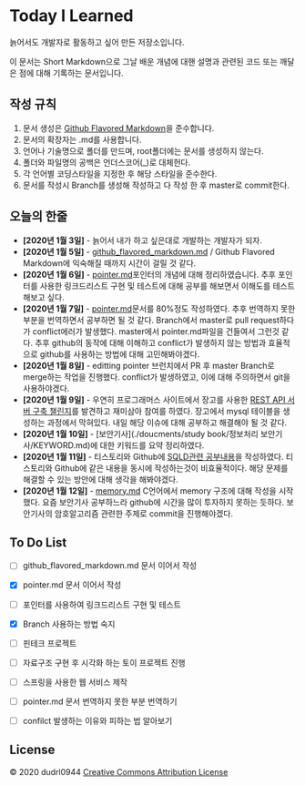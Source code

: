# Today I Learned

늙어서도 개발자로 활동하고 싶어 만든 저장소입니다. 

이 문서는 Short Markdown으로 그날 배운 개념에 대핸 설명과 관련된 코드 또는 깨달은 점에 대해 기록하는 문서입니다.



## 작성 규칙
1. 문서 생성은 [Github Flavored Markdown](https://help.github.com/en/github/writing-on-github)을 준수합니다.
2. 문서의 확장자는 .md를 사용합니다.
3. 언어나 기술명으로 폴더를 만드며, root폴더에는 문서를 생성하지 않는다.
4. 폴더와 파일명의 공백은 언더스코어(_)로 대체헌다.
5. 각 언어별 코딩스타일을 지정한 후 해당 스타일을 준수한다.
6. 문서를 작성시 Branch를 생성해 작성하고 다 작성 한 후 master로 commit한다.


## 오늘의 한줄
* **[2020년 1월 3일]** - 늙어서 내가 하고 싶은대로 개발하는 개발자가 되자. 
* **[2020년 1월 5일]** - [github_flavored_markdown.md](./documents/markdown/github_flavored_markdown.md) / Github Flavored Markdown에 익숙해질 때까지 시간이 걸릴 것 같다.
* **[2020년 1월 6일]** - [pointer.md](./documents/c/pointer.md)포인터의 개념에 대해 정리하였습니다. 추후 포인터를 사용한 링크드리스트 구현 및 테스트에 대해 공부를 해보면서 이해도를 테스트 해보고 싶다.
* **[2020년 1월 7일]** - [pointer.md](./documents/c/pointer.md)문서를 80%정도 작성하였다. 추후 번역하지 못한 부분을 번역하면서 공부하면 될 것 같다. Branch에서 master로 pull request하다가 conflict에러가 발생했다. master에서 pointer.md파일을 건들여서 그런것 같다. 추후 github의 동작에 대해 이해하고 conflict가 발생하지 않는 방법과 효율적으로 github를 사용하는 방법에 대해 고민해봐야겠다.
* **[2020년 1월 8일]**  -  editting pointer 브런치에서 PR 후  master Branch로 merge하는 작업을 진행했다. conflict가 발생하였고, 이에 대해 주의하면서 git을 사용하야겠다.
*  **[2020년 1월 9일]** - 우연히 프로그래머스 사이트에서 장고를 사용한 [REST API 서버 구축 챌린지](https://programmers.co.kr/assignments/12141/challenges/208)를 발견하고 재미삼아 참여를 하였다. 장고에서 mysql 테이블을 생성하는 과정에서 막혀있다. 내일 해당 이슈에 대해 공부하고 해결해야 될 것 같다.
*  **[2020년 1월 10일]** - [보안기사](./doucments/study book/정보처리 보안기사/KEYWORD.md)에 대한 키워드를 요약 정리하였다.
*  **[2020년 1월 11일]** - 티스토리와 Github에 [SQLD관련 공부내용](https://easy-develop.tistory.com/114)을 작성하였다. 티스토리와 Github에 같은 내용을 동시에 작성하는것이 비효율적이다. 해당 문제를 해결할 수 있는 방안에 대해 생각을 해봐야겠다.
* **[2020년 1월 12일]** - [memory.md](./documents/c/memory.md) C언어에서 memory 구조에 대해 작성을 시작했다. 요즘 보안기사 공부하느라 github에 시간을 많이 투자하지 못하는 듯하다. 보안기사의 암호알고리즘 관련한 주제로 commit을 진행해야겠다.


## To Do List
-  [ ] github_flavored_markdown.md 문서 이어서 작성
-  [x] pointer.md 문서 이어서 작성
-  [ ] 포인터를 사용하여 링크드리스트 구현 및 테스트
-  [x] Branch 사용하는 방법 숙지
- [ ] 핀테크 프로젝트
- [ ] 자료구조 구현 후 시각화 하는 토이 프로젝트 진행
- [ ] 스프링을 사용한 웹 서비스 제작
- [ ] pointer.md 문서 번역하지 못한 부분 번역하기
- [ ] confilct 발생하는 이유와 피하는 법 알아보기




 
## License
© 2020 dudrl0944 [Creative Commons Attribution License](https://creativecommons.org/licenses/by/3.0/)

